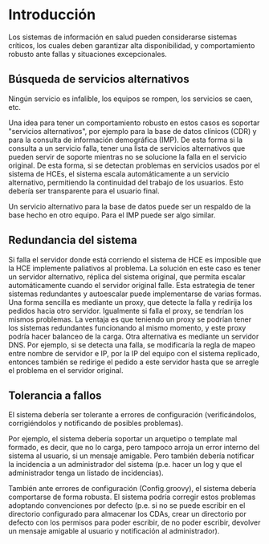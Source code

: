 


# Introducción #

Los sistemas de información en salud pueden considerarse sistemas críticos, los cuales deben garantizar alta disponibilidad, y comportamiento robusto ante fallas y situaciones excepcionales.


## Búsqueda de servicios alternativos ##

Ningún servicio es infalible, los equipos se rompen, los servicios se caen, etc.

Una idea para tener un comportamiento robusto en estos casos es soportar "servicios alternativos", por ejemplo para la base de datos clínicos (CDR) y para la consulta de información demográfica (IMP). De esta forma si la consulta a un servicio falla, tener una lista de servicios alternativos que pueden servir de soporte mientras no se solucione la falla en el servicio original. De esta forma, si se detectan problemas en servicios usados por el sistema de HCEs, el sistema escala automáticamente a un servicio alternativo, permitiendo la continuidad del trabajo de los usuarios. Esto debería ser transparente para el usuario final.

Un servicio alternativo para la base de datos puede ser un respaldo de la base hecho en otro equipo. Para el IMP puede ser algo similar.


## Redundancia del sistema ##

Si falla el servidor donde está corriendo el sistema de HCE es imposible que la HCE implemente paliativos al problema. La solución en este caso es tener un servidor alternativo, réplica del sistema original, que permita escalar automáticamente cuando el servidor original falle. Esta estrategia de tener sistemas redundantes y autoescalar puede implementarse de varias formas. Una forma sencilla es mediante un proxy, que detecte la falla y redirija los pedidos hacia otro servidor. Igualmente si falla el proxy, se tendrían los mismos problemas. La ventaja es que teniendo un proxy se podrían tener los sistemas redundantes funcionando al mismo momento, y este proxy podría hacer balanceo de la carga.
Otra alternativa es mediante un servidor DNS. Por ejemplo, si se detecta una falla, se modificaría la regla de mapeo entre nombre de servidor e IP, por la IP del equipo con el sistema replicado, entonces también se redirige el pedido a este servidor hasta que se arregle el problema en el servidor original.


## Tolerancia a fallos ##

El sistema debería ser tolerante a errores de configuración (verificándolos, corrigiéndolos y notificando de posibles problemas).

Por ejemplo, el sistema debería soportar un arquetipo o template mal formado, es decir, que no lo carga, pero tampoco arroja un error interno del sistema al usuario, si un mensaje amigable. Pero también debería notificar la incidencia a un administrador del sistema (p.e. hacer un log y que el administrador tenga un listado de incidencias).

También ante errores de configuración (Config.groovy), el sistema debería comportarse de forma robusta. El sistema podría corregir estos problemas adoptando convenciones por defecto (p.e. si no se puede escribir en el directorio configurado para almacenar los CDAs, crear un directorio por defecto con los permisos para poder escribir, de no poder escribir, devolver un mensaje amigable al usuario y notificación al administrador).